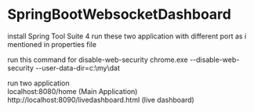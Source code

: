 # SpringBootWebsocketDashboard

install Spring Tool Suite 4
run these two application with different port as i mentioned in properties file

run this command  for disable-web-security 
chrome.exe --disable-web-security --user-data-dir=c:\my\dat

run  two application  
localhost:8080/home  (Main Application)
http://localhost:8090/livedashboard.html (live dashboard)

